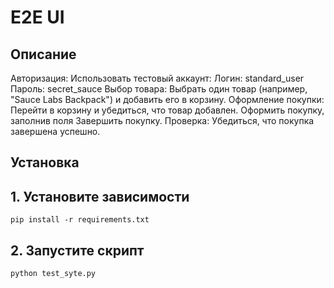 # E2E UI

## Описание
Авторизация: Использовать тестовый аккаунт:
Логин: standard_user
Пароль: secret_sauce
Выбор товара: Выбрать один товар (например, "Sauce Labs Backpack") и добавить его в корзину.
Оформление покупки:
Перейти в корзину и убедиться, что товар добавлен.
Оформить покупку, заполнив поля
Завершить покупку.
Проверка: Убедиться, что покупка завершена успешно.


## Установка

## 1. Установите зависимости
```
pip install -r requirements.txt
```

## 2. Запустите скрипт
```
python test_syte.py
```

